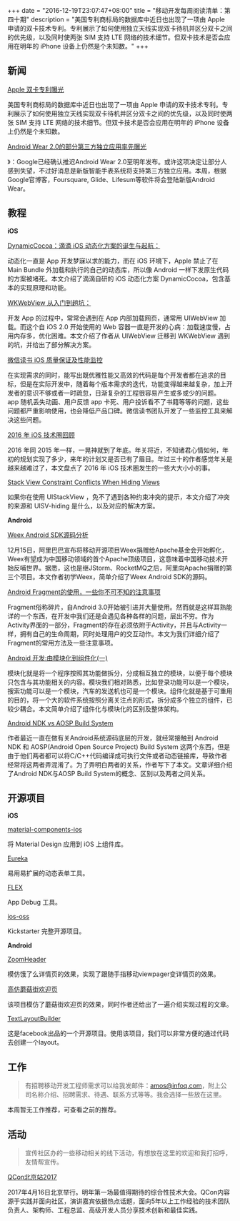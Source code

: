 +++
date = "2016-12-19T23:07:47+08:00"
title = "移动开发每周阅读清单：第四十期"
description = "美国专利商标局的数据库中近日也出现了一项由 Apple 申请的双卡技术专利。专利展示了如何使用独立天线实现双卡待机并区分双卡之间的优先级，以及同时使两张 SIM 支持 LTE 网络的技术细节。但双卡技术是否会应用在明年的 iPhone 设备上仍然是个未知数。"
+++


## 新闻

[Apple 双卡专利曝光](http://www.phonearena.com/news/Apple-granted-patent-for-dual-SIM-technology_id89004)

美国专利商标局的数据库中近日也出现了一项由 Apple 申请的双卡技术专利。专利展示了如何使用独立天线实现双卡待机并区分双卡之间的优先级，以及同时使两张 SIM 支持 LTE 网络的技术细节。但双卡技术是否会应用在明年的 iPhone 设备上仍然是个未知数。

[Android Wear 2.0的部分第三方独立应用率先曝光](http://www.cnbeta.com/articles/568229.htm)

》：Google已经确认推迟Android Wear 2.0至明年发布。或许这项决定让部分人感到失望，不过好消息是新版智能手表系统将支持第三方独立应用。本周，根据Google官博客，Foursquare, Glide、Lifesum等软件将会登陆新版Android Wear。


## 教程

**iOS**

[DynamicCocoa：滴滴 iOS 动态化方案的诞生与起航：](http://mp.weixin.qq.com/s/qRW_akbU3TSd0SxpF3iQmQ)

动态化一直是 App 开发梦寐以求的能力，而在 iOS 环境下，Apple 禁止了在 Main Bundle 外加载和执行的自己的动态库，所以像 Android 一样下发原生代码的方案被堵死。本文介绍了滴滴自研的 iOS 动态化方案 DynamicCocoa，包含基本的实现原理和功能。

[WKWebView 从入门到趟坑：](http://mp.weixin.qq.com/s/18xXQWboHcjybd_VtcTmUg)

开发 App 的过程中，常常会遇到在 App 内部加载网页，通常用 UIWebView 加载。而这个自 iOS 2.0 开始使用的 Web 容器一直是开发的心病：加载速度慢，占用内存多，优化困难。本文介绍了作者从 UIWebView 迁移到 WKWebView 遇到的坑，并给出了部分解决方案。

[微信读书 iOS 质量保证及性能监控](http://wereadteam.github.io/2016/12/12/Monitor/)

在实现需求的同时，能写出既优雅性能又高效的代码是每个开发者都在追求的目标，但是在实际开发中，随着每个版本需求的迭代，功能变得越来越复杂，加上开发者的意识不够或者一时疏忽，日渐复杂的工程很容易产生或多或少的问题。 app 随机丢失动画、用户反馈 app 卡死、用户投诉看不了书籍等等的问题，这些问题都严重影响使用，也会降低产品口碑。微信读书团队开发了一些监控工具来解决这些问题。

[2016 年 iOS 技术圈回顾](http://mrpeak.cn/blog/ios-2016/)

2016 年同 2015 年一样，一晃神就到了年底。年关将近，不知诸君心情如何，年初的规划实现了多少，来年的计划又是否已有了眉目。年过三十的作者感觉年关是越来越难过了，本文盘点了 2016 年 iOS 技术圈发生的一些大大小小的事。


[Stack View Constraint Conflicts When Hiding Views](http://useyourloaf.com/blog/stack-view-constraint-conflicts-when-hiding-views/)

如果你在使用 UIStackView ，免不了遇到各种约束冲突的提示，本文介绍了冲突的来源和 UISV-hiding 是什么，以及对应的解决方案。


**Android**

[Weex Android SDK源码分析](http://www.jianshu.com/p/3160a0297345)

12月15日，阿里巴巴宣布将移动开源项目Weex捐赠给Apache基金会开始孵化，Weex有望成为中国移动领域的首个Apache顶级项目，这意味着中国移动技术开始反哺世界。据悉，这也是继JStorm、RocketMQ之后，阿里向Apache捐赠的第三个项目。本文作者初学Weex，简单介绍了Weex Android SDK的源码。

[Android Fragment的使用，一些你不可不知的注意事项](http://yifeng.studio/2016/12/15/android-fragment-attentions/)

Fragment俗称碎片，自Android 3.0开始被引进并大量使用。然而就是这样耳熟能详的一个东西，在开发中我们还是会遇见各种各样的问题，层出不穷。作为Activity界面的一部分，Fragment的存在必须依附于Activity，并且与Activity一样，拥有自己的生命周期，同时处理用户的交互动作。本文为我们详细介绍了Fragment的常用方法及一些注意事项。

[Android 开发:由模块化到组件化(一)](http://blog.csdn.net/dd864140130/article/details/53645290)

模块化就是将一个程序按照其功能做拆分，分成相互独立的模块，以便于每个模块只包含与其功能相关的内容。模块我们相对熟悉，比如登录功能可以是一个模块，搜索功能可以是一个模块，汽车的发送机也可是一个模块。组件化就是基于可重用的目的，将一个大的软件系统按照分离关注点的形式，拆分成多个独立的组件，已较少耦合。本文简单介绍了组件化与模块化的区别及整体架构。

[Android NDK vs AOSP Build System](http://woshijpf.github.io/2016/12/17/Android-NDKvsAOSP-Build-System/)

作者最近一直在做有关Android系统源码底层的开发，就经常接触到 Android NDK 和 AOSP(Android Open Source Project) Build System 这两个东西，但是由于他们两者都可以将C/C++代码编译成可执行文件或者动态链接库，导致作者经常将这两者弄混淆了。为了弄明白两者的关系，作者写下了本文。文章详细介绍了Android NDK与AOSP Build System的概念、区别以及两者之间关系。


## 开源项目

**iOS**

[material-components-ios](https://github.com/material-components/material-components-ios)

将 Material Design 应用到 iOS 上组件库。

[Eureka](https://github.com/xmartlabs/Eureka)

易用易扩展的动态表单工具。

[FLEX](https://github.com/Flipboard/FLEX)

App Debug 工具。

[ios-oss](https://github.com/kickstarter/ios-oss)

Kickstarter 完整开源项目。


**Android**

[ZoomHeader](https://github.com/githubwing/ZoomHeader)

模仿饿了么详情页的效果，实现了跟随手指移动viewpager变详情页的效果。

[高仿蘑菇街欢迎页](http://www.jianshu.com/p/9dd4027c2107)

该项目模仿了蘑菇街欢迎页的效果，同时作者还给出了一遍介绍实现过程的文章。

[TextLayoutBuilder](https://github.com/facebookincubator/TextLayoutBuilder)

这是facebook出品的一个开源项目。使用该项目，我们可以非常方便的通过代码去创建一个layout。

## 工作

> 有招聘移动开发工程师需求可以给我发邮件：amos@infoq.com，附上公司名称介绍、招聘需求、待遇、联系方式等等。我会选择一些放在这里。

本周暂无工作推荐，可查看之前的推荐。

## 活动

> 宣传社区办的一些移动相关的线下活动，有想放在这里的欢迎和我打招呼，友情帮宣传。

[QCon北京站2017](http://2017.qconbeijing.com/)

2017年4月16日北京举行。明年第一场最值得期待的综合性技术大会。QCon内容源于实践并面向社区，演讲嘉宾依据热点话题，面向5年以上工作经验的技术团队负责人、架构师、工程总监、高级开发人员分享技术创新和最佳实践。